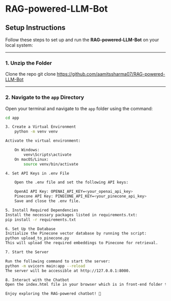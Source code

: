 # RAG-powered-LLM-Bot

## **Setup Instructions**

Follow these steps to set up and run the **RAG-powered-LLM-Bot** on your local system:

---

### **1. Unzip the Folder**

Clone the repo
git clone https://github.com/aamitssharma07/RAG-powered-LLM-Bot

---

### **2. Navigate to the `app` Directory**

Open your terminal and navigate to the `app` folder using the command:

```bash
cd app

3. Create a Virtual Environment
	python -m venv venv

Activate the virtual environment:

	On Windows:
		venv\Scripts\activate
	On macOS/Linux:
		source venv/bin/activate

4. Set API Keys in .env File

	Open the .env file and set the following API keys:

	OpenAI API Key: OPENAI_API_KEY=<your_openai_api_key>
	Pinecone API Key: PINECONE_API_KEY=<your_pinecone_api_key>
	Save and close the .env file.

5. Install Required Dependencies
Install the necessary packages listed in requirements.txt:
pip install -r requirements.txt

6. Set Up the Database
Initialize the Pinecone vector database by running the script:
python upload_to_pinecone.py
This will upload the required embeddings to Pinecone for retrieval.

7. Start the Server

Run the following command to start the server:
python -m uvicorn main:app --reload
The server will be accessible at http://127.0.0.1:8000.

8. Interact with the Chatbot
Open the index.html file in your browser which is in front-end folder to interact with the chatbot. You can use voice-based input or text-based input to query the system.

Enjoy exploring the RAG-powered chatbot! 🚀
```
